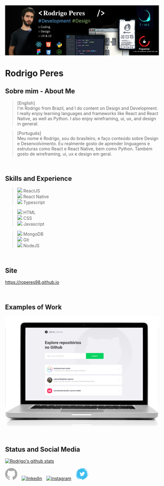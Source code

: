 ![Design and Development](assets/cover.png)

# Rodrigo Peres
## Sobre mim - About Me

> [English]
> <br>
> I'm Rodrigo from Brazil, and I do content on Design and Development. I really enjoy learning languages and frameworks like React and React Native, as well as Python. I also enjoy wireframing, ui, ux, and design in general. 

> [Português]
> <br>
> Meu nome é Rodrigo, sou do brasileiro, e faço conteúdo sobre Design e Desenvolvimento. Eu realmente gosto de aprender linguagens e estruturas como React e React Native, bem como Python. Também gosto de wireframing, ui, ux e design em geral.

⠀

## Skills and Experience
> <img src="https://appmasters.io/static/react-47ce6e77f039020ee2e76a10c1e988e9.png" width="24">  ReactJS <br>
> <img src="https://appmasters.io/static/react-47ce6e77f039020ee2e76a10c1e988e9.png" width="24">  React Native <br>
> <img src="https://appmasters.io/static/26cc95f255ccb936d154b43614f61602/acf26/typescript-logo.webp" width="24">  Typescript <br>

> <img src="https://upload.wikimedia.org/wikipedia/commons/thumb/6/61/HTML5_logo_and_wordmark.svg/1200px-HTML5_logo_and_wordmark.svg.png" width="24">  HTML <br> 
> <img src="https://dmw.cuiaba.br/wp-content/uploads/2020/06/CSS.3.png" width="24">  CSS <br>
> <img src="https://www.dialhost.com.br/blog/wp-content/uploads/2019/09/javascript_logo.png" width="24">  Javascript <br>

> <img src="https://blog.4linux.com.br/wp-content/uploads/2018/03/Curso-de-Banco-de-Dados-NoSQL.png" width="24">  MongoDB <br>
> <img src="https://miro.medium.com/max/383/1*co_1qORNdM0PI1nvCp7Iig.png" width="24">  Git <br>
> <img src="https://d2eip9sf3oo6c2.cloudfront.net/tags/images/000/000/256/full/nodejslogo.png" width="24">  NodeJS <br>

⠀

## Site
https://roperes98.github.io

⠀

## Examples of Work
<img src="https://github.com/roperes98/github-explorer/blob/master/src/assets/github-explorer.png" width="512" >

⠀
## Status and Social Media

[![Rodrigo's github stats](https://github-readme-stats.vercel.app/api?username=roperes98)](https://github.com/roperes98/github-readme-stats)

[<img src='assets/github-logo.png' alt='github' height='40'>](https://github.com/roperes98)⠀
[<img src='https://image.flaticon.com/icons/png/512/174/174857.png' alt='linkedin' height='40'>](https://www.linkedin.com/in/roperes98/)⠀
[<img src='https://cdn.icon-icons.com/icons2/1294/PNG/512/2362135-instagram-photo-round-social_85523.png' alt='instagram' height='40'>](https://www.instagram.com/roperes98/)⠀
[<img src='assets/twitter-logo.png' alt='twitter' height='40'>](https://twitter.com/roperes98)  